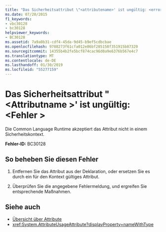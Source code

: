```yaml
---
title: "Das Sicherheitsattribut \"<attributename>' ist ungültig: <error>"
ms.date: 07/20/2015
f1_keywords:
- vbc30128
- bc30128
helpviewer_keywords:
- BC30128
ms.assetid: 7a9a0b31-cdf4-45da-9d45-b9ef5cdbcbae
ms.openlocfilehash: 9788273f61cfa012e86bf285158f351915b87320
ms.sourcegitcommit: 14355b4b2fe5bcf874cac96d0a9e6376b567e4c7
ms.translationtype: MT
ms.contentlocale: de-DE
ms.lasthandoff: 01/30/2019
ms.locfileid: "55277159"
---
```

# <a name="security-attribute-attributename-is-not-valid-error"></a>Das Sicherheitsattribut "\<Attributname >' ist ungültig: \<Fehler >
Die Common Language Runtime akzeptiert das Attribut nicht in einem Sicherheitskontext.

**Fehler-ID:** BC30128

## <a name="to-correct-this-error"></a>So beheben Sie diesen Fehler

1. Entfernen Sie das Attribut aus der Deklaration, oder ersetzen Sie es durch ein für den Kontext gültiges Attribut.

2. Überprüfen Sie die angegebene Fehlermeldung, und ergreifen Sie entsprechende Maßnahmen.

## <a name="see-also"></a>Siehe auch
- [Übersicht über Attribute](~/docs/visual-basic/programming-guide/concepts/attributes/index.md)
- <xref:System.AttributeUsageAttribute?displayProperty=nameWithType>

